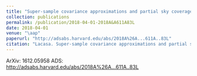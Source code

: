 ```yaml
---
title: "Super-sample covariance approximations and partial sky coverage"
collection: publications
permalink: /publication/2018-04-01-2018A&A611A83L
date: 2018-04-01
venue: "\aap"
paperurl: "http://adsabs.harvard.edu/abs/2018A%26A...611A..83L"
citation: "Lacasa. Super-sample covariance approximations and partial sky coverage. Astronomy and Astrophysics, 611:, Apr 2018"
---
```


ArXiv: 1612.05958
ADS: http://adsabs.harvard.edu/abs/2018A%26A...611A..83L
